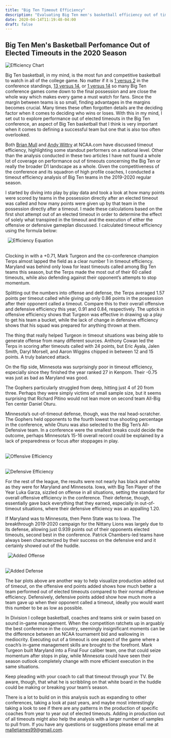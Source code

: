 ```yaml
---
title: "Big Ten Timeout Efficiency"
description: "Evaluating Big Ten men's basketball efficiency out of timeouts"
date: 2020-04-14T11:19:48-04:00
draft: false
--- 
```

## Big Ten Men's Basketball Perfomance Out of Elected Timeouts in the 2020 Season

![Efficiency Chart](https://i.imgur.com/V7KoRd6.png)

Big Ten basketball, in my mind, is the most fun and competitive basketball to watch in all of the college game. No matter if it is [1 versus 2](https://www.youtube.com/watch?v=TXsP9Ek0Djw) in the conference standings, [13 versus 14](https://www.youtube.com/watch?v=USzc4oXRydE&feature=onebox), or [1 versus 14](https://www.youtube.com/watch?v=Tkee28WKnCk&feature=onebox) so many Big Ten conference games come down to the final possession and are close the whole way which makes every game a must watch for fans. Since the margin between teams is so small, finding advantages in the margins becomes crucial. Many times these often forgotten details are the deciding factor when it comes to deciding who wins or loses. With this in my mind, I set out to explore performance out of elected timeouts in the Big Ten conference, an aspect of Big Ten basketball that I think is very important when it comes to defining a successful team but one that is also too often overlooked.

Both [Brian Mull](https://www.ncaa.com/news/basketball-men/article/2017-02-03/college-basketball-how-teams-win-scoring-battle-after-timeout) and [Andy Wittry](https://wwwcache.ncaa.com/news/basketball-men/article/2019-12-17/how-good-some-top-mens-basketball-teams-are-after-timeout) at NCAA.com have discussed timeout efficiency, highlighting some standout performers on a national level. Other than the analysis conducted in these two articles I have not found a whole lot of coverage on performance out of timeouts concerning the Big Ten or really the broader D1 landscape as a whole. Given the competitiveness of the conference and its squadron of high profile coaches, I conducted a timeout efficiency analysis of Big Ten teams in the 2019-2020 regular season. 

I started by diving into play by play data and took a look at how many points were scored by teams in the possession directly after an elected timeout was called and how many points were given up by that team in the possession directly after a timeout. I made these calculations based on the first shot attempt out of an elected timeout in order to determine the effect of solely what transpired in the timeout and the execution of either the offensive or defensive gameplan discussed. I calculated timeout efficiency using the formula below:

&nbsp;
![Efficiency Equation](https://i.imgur.com/lA4WM8U.png)  
&nbsp;

Clocking in with a +0.71, Mark Turgeon and the co-conference champion Terps almost lapped the field as a clear number 1 in timeout efficiency. Maryland was behind only Iowa for least timeouts called among Big Ten teams this season, but the Terps made the most out of their 60 called timeouts, while also defending against their opponent’s attempts to stop momentum.

Splitting out the numbers into offense and defense, the Terps averaged 1.57 points per timeout called while giving up only 0.86 points in the possession after their opponent called a timeout. Compare this to their overall offensive and defensive efficiency this year, 0.91 and 0.84, respectively. The uptick in offensive efficiency shows that Turgeon was effective in drawing up a play to get his team a bucket, while the lack of change in defensive efficiency shows that his squad was prepared for anything thrown at them. 

The thing that really helped Turgeon in timeout situations was being able to generate offense from many different sources. Anthony Cowan led the Terps in scoring after timeouts called with 24 points, but Eric Ayala, Jalen Smith, Daryl Morsell, and Aaron Wiggins chipped in between 12 and 15 points. A truly balanced attack.

On the flip side, Minnesota was surprisingly poor in timeout efficiency, especially since they finished the year ranked 27 in Kenpom. Their -0.75 was just as bad as Maryland was good. 

The Gophers particularly struggled from deep, hitting just 4 of 20 from three. Perhaps they were simply victims of small sample size, but it seems surprising that Richard Pitino would not lean more on second team All-Big Ten center Daniel Oturu. 

Minnesota’s out-of-timeout defense, though, was the real head-scratcher. The Gophers held opponents to the fourth lowest true shooting percentage in the conference, while Oturu was also selected to the Big Ten’s All-Defensive team. In a conference were the smallest breaks could decide the outcome, perhaps Minnesota’s 15-16 overall record could be explained by a lack of preparedness or focus after stoppages in play.

&nbsp;  
![Offensive Efficiency](https://i.imgur.com/QUKDMl2.png)

&nbsp;  
![Defensive Efficiency](https://i.imgur.com/qmxcAhh.png)

For the rest of the league, the results were not nearly has black and white as they were for Maryland and Minnesota. Iowa, with Big Ten Player of the Year Luka Garza, sizzled on offense in all situations, setting the standard for overall offensive efficiency in the conference. Their defense, though, essentially gave back everything that they earned, especially in out-of-timeout situations, where their defensive efficiency was an appalling 1.20. 

If Maryland was to Minnesota, then Penn State was to Iowa. The breakthrough 2019-2020 campaign for the Nittany Lions was largely due to its defense, allowing just 0.939 points out of their opponents elected timeouts, second best in the conference. Patrick Chambers-led teams have always been characterized by their success on the defensive end and it certainly showed out of the huddle.

&nbsp;
![Added Offense](https://i.imgur.com/sK4l9Ly.png)

&nbsp;  
![Added Defense](https://i.imgur.com/2gmMJd7.png)

The bar plots above are another way to help visualize production added out of timeout, on the offensive end points added shows how much better a team performed out of elected timeouts compared to their normal offensive efficiency. Defensively, defensive points added show how much more a team gave up when their opponent called a timeout, ideally you would want this number to be as low as possible.

In Division I college basketball, coaches and teams sink or swim based on sound in-game management. When the competition ratchets up in arguably the best conference in the country, seemingly insignificant moments can be the difference between an NCAA tournament bid and wallowing in mediocrity. Executing out of a timeout is one aspect of the game where a coach’s in-game management skills are brought to the forefront. Mark Turgeon built Maryland into a Final Four caliber team, one that could seize momentum after stops in play, while Minnesota could have seen their season outlook completely change with more efficient execution in the same situations.

Keep pleading with your coach to call that timeout through your TV. Be aware, though, that what he is scribbling on that white board in the huddle could be making or breaking your team’s season.

There is a lot to build on in this analysis such as expanding to other conferences, taking a look at past years, and maybe most interestingly taking a look to see if there are any patterns in the production of specific coaches from year to year out of elected timeouts. Adding in production out of all timeouts might also help the analysis with a larger number of samples to pull from. If you have any questions or suggestions please email me at malletjames99@gmail.com.